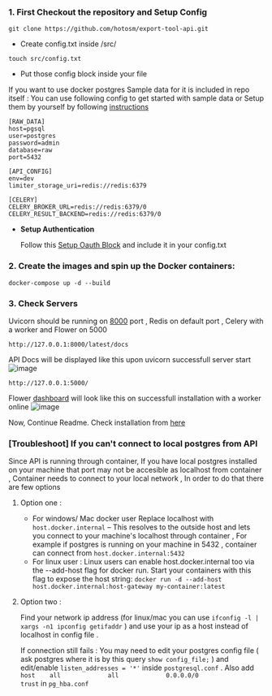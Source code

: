 ### 1. First Checkout the repository  and Setup Config

```
git clone https://github.com/hotosm/export-tool-api.git
```

- Create config.txt inside /src/

```
touch src/config.txt
```

- Put those config block inside your file

If you want to use docker postgres Sample data for it is included in repo itself :
You can use following config to get started with sample data  or Setup them by yourself by following [instructions](../docs/CONFIG_DOC.md)
```
[RAW_DATA]
host=pgsql
user=postgres
password=admin
database=raw
port=5432

[API_CONFIG]
env=dev
limiter_storage_uri=redis://redis:6379

[CELERY]
CELERY_BROKER_URL=redis://redis:6379/0
CELERY_RESULT_BACKEND=redis://redis:6379/0
```

- **Setup Authentication**

   Follow this [Setup Oauth Block](../docs/CONFIG_DOC.md#3-setup-oauth-for-authentication) and include it in your config.txt

### 2. Create the images and spin up the Docker containers:
```
docker-compose up -d --build
```

### 3. Check Servers

Uvicorn should be running on [8000](http://127.0.0.1:8000/latest/docs) port , Redis on default port , Celery with a worker and Flower on 5000

```
http://127.0.0.1:8000/latest/docs
```
API Docs will be displayed like this upon uvicorn successfull server start
![image](https://user-images.githubusercontent.com/36752999/191813795-fdfd46fe-5e6c-4ecf-be9b-f9f351d3d1d7.png)

```
http://127.0.0.1:5000/
```

Flower [dashboard](http://127.0.0.1:5000/) will look like this on successfull installation with a worker online
![image](https://user-images.githubusercontent.com/36752999/191813613-3859522b-ea68-4370-87b2-ebd1d8880d80.png)


Now, Continue Readme. Check installation from [here](../README.md#check-api-installation)

### [Troubleshoot] If you can't connect to local postgres from API

Since API is running through container, If you have local postgres installed on your machine that port may not be accesible as localhost from container , Container needs to connect to your local network , In order to do that there are few options
1. Option one :

   - For windows/ Mac docker user
     Replace localhost with ```host.docker.internal``` – This resolves to the outside host and lets you connect to your machine's localhost through container , For example if postgres is running on your machine in 5432 , container can connect from ```host.docker.internal:5432```
   - For linux user :
     Linux users can enable host.docker.internal too via the --add-host flag for docker run. Start your containers with this flag to expose the host string:
     ```docker run -d --add-host host.docker.internal:host-gateway my-container:latest```

2. Option two :

    Find your network ip address (for linux/mac you can use ```ifconfig -l | xargs -n1 ipconfig getifaddr``` ) and use your ip as a host instead of localhost in config file .

    If connection still fails : You may need to edit your postgres config file ( ask postgres where it is by this query ```show config_file;``` ) and edit/enable ```listen_addresses = '*'``` inside ```postgresql.conf``` . Also add ```host    all             all             0.0.0.0/0               trust``` in ```pg_hba.conf```


